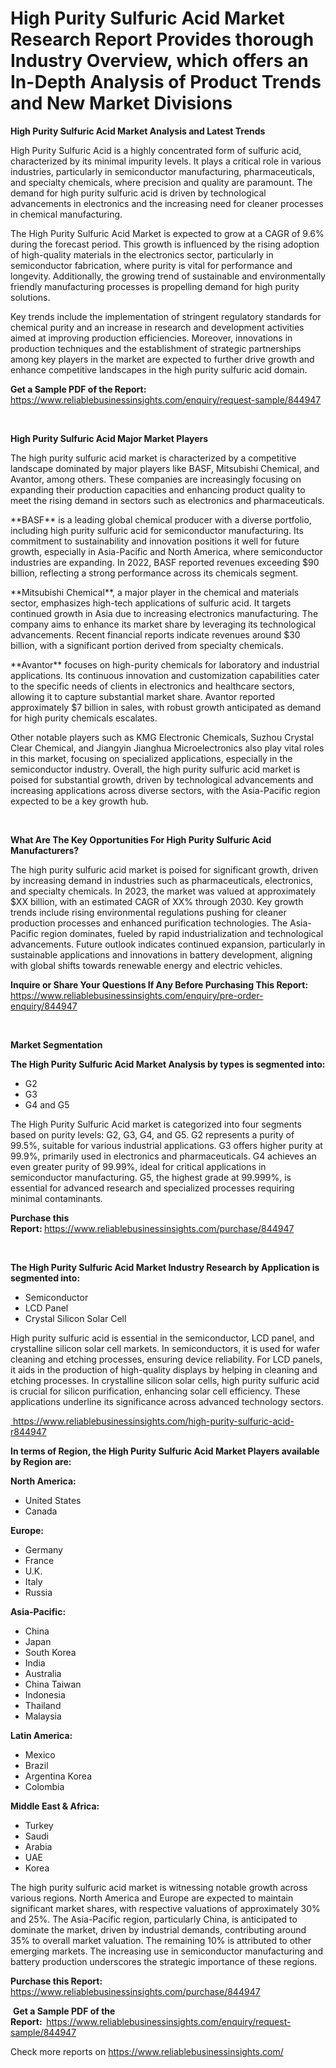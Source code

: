 <p><h1>High Purity Sulfuric Acid Market Research Report Provides thorough Industry Overview, which offers an In-Depth Analysis of Product Trends and New Market Divisions</h1></p><p><strong>High Purity Sulfuric Acid Market Analysis and Latest Trends</strong></p>
<p><p>High Purity Sulfuric Acid is a highly concentrated form of sulfuric acid, characterized by its minimal impurity levels. It plays a critical role in various industries, particularly in semiconductor manufacturing, pharmaceuticals, and specialty chemicals, where precision and quality are paramount. The demand for high purity sulfuric acid is driven by technological advancements in electronics and the increasing need for cleaner processes in chemical manufacturing.</p><p>The High Purity Sulfuric Acid Market is expected to grow at a CAGR of 9.6% during the forecast period. This growth is influenced by the rising adoption of high-quality materials in the electronics sector, particularly in semiconductor fabrication, where purity is vital for performance and longevity. Additionally, the growing trend of sustainable and environmentally friendly manufacturing processes is propelling demand for high purity solutions. </p><p>Key trends include the implementation of stringent regulatory standards for chemical purity and an increase in research and development activities aimed at improving production efficiencies. Moreover, innovations in production techniques and the establishment of strategic partnerships among key players in the market are expected to further drive growth and enhance competitive landscapes in the high purity sulfuric acid domain.</p></p>
<p><strong>Get a Sample PDF of the Report:&nbsp;</strong> <a href="https://www.reliablebusinessinsights.com/enquiry/request-sample/844947?utm_campaign=2318&utm_medium=2&utm_source=Github&utm_content=ia&utm_term=31032025&utm_id=high-purity-sulfuric-acid">https://www.reliablebusinessinsights.com/enquiry/request-sample/844947</a></p>
<p>&nbsp;</p>
<p><strong>High Purity Sulfuric Acid Major Market Players</strong></p>
<p><p>The high purity sulfuric acid market is characterized by a competitive landscape dominated by major players like BASF, Mitsubishi Chemical, and Avantor, among others. These companies are increasingly focusing on expanding their production capacities and enhancing product quality to meet the rising demand in sectors such as electronics and pharmaceuticals.</p><p>**BASF** is a leading global chemical producer with a diverse portfolio, including high purity sulfuric acid for semiconductor manufacturing. Its commitment to sustainability and innovation positions it well for future growth, especially in Asia-Pacific and North America, where semiconductor industries are expanding. In 2022, BASF reported revenues exceeding $90 billion, reflecting a strong performance across its chemicals segment.</p><p>**Mitsubishi Chemical**, a major player in the chemical and materials sector, emphasizes high-tech applications of sulfuric acid. It targets continued growth in Asia due to increasing electronics manufacturing. The company aims to enhance its market share by leveraging its technological advancements. Recent financial reports indicate revenues around $30 billion, with a significant portion derived from specialty chemicals.</p><p>**Avantor** focuses on high-purity chemicals for laboratory and industrial applications. Its continuous innovation and customization capabilities cater to the specific needs of clients in electronics and healthcare sectors, allowing it to capture substantial market share. Avantor reported approximately $7 billion in sales, with robust growth anticipated as demand for high purity chemicals escalates.</p><p>Other notable players such as KMG Electronic Chemicals, Suzhou Crystal Clear Chemical, and Jiangyin Jianghua Microelectronics also play vital roles in this market, focusing on specialized applications, especially in the semiconductor industry. Overall, the high purity sulfuric acid market is poised for substantial growth, driven by technological advancements and increasing applications across diverse sectors, with the Asia-Pacific region expected to be a key growth hub.</p></p>
<p>&nbsp;</p>
<p><strong>What Are The Key Opportunities For High Purity Sulfuric Acid Manufacturers?</strong></p>
<p><p>The high purity sulfuric acid market is poised for significant growth, driven by increasing demand in industries such as pharmaceuticals, electronics, and specialty chemicals. In 2023, the market was valued at approximately $XX billion, with an estimated CAGR of XX% through 2030. Key growth trends include rising environmental regulations pushing for cleaner production processes and enhanced purification technologies. The Asia-Pacific region dominates, fueled by rapid industrialization and technological advancements. Future outlook indicates continued expansion, particularly in sustainable applications and innovations in battery development, aligning with global shifts towards renewable energy and electric vehicles.</p></p>
<p><strong>Inquire or Share Your Questions If Any Before Purchasing This Report:</strong> <a href="https://www.reliablebusinessinsights.com/enquiry/pre-order-enquiry/844947?utm_campaign=2318&utm_medium=2&utm_source=Github&utm_content=ia&utm_term=31032025&utm_id=high-purity-sulfuric-acid">https://www.reliablebusinessinsights.com/enquiry/pre-order-enquiry/844947</a></p>
<p>&nbsp;</p>
<p><strong>Market Segmentation</strong></p>
<p><strong>The High Purity Sulfuric Acid Market Analysis by types is segmented into:</strong></p>
<p><ul><li>G2</li><li>G3</li><li>G4 and G5</li></ul></p>
<p><p>The High Purity Sulfuric Acid market is categorized into four segments based on purity levels: G2, G3, G4, and G5. G2 represents a purity of 99.5%, suitable for various industrial applications. G3 offers higher purity at 99.9%, primarily used in electronics and pharmaceuticals. G4 achieves an even greater purity of 99.99%, ideal for critical applications in semiconductor manufacturing. G5, the highest grade at 99.999%, is essential for advanced research and specialized processes requiring minimal contaminants.</p></p>
<p><strong>Purchase this Report:&nbsp;</strong><a href="https://www.reliablebusinessinsights.com/purchase/844947?utm_campaign=2318&utm_medium=2&utm_source=Github&utm_content=ia&utm_term=31032025&utm_id=high-purity-sulfuric-acid">https://www.reliablebusinessinsights.com/purchase/844947</a></p>
<p>&nbsp;</p>
<p><strong>The High Purity Sulfuric Acid Market Industry Research by Application is segmented into:</strong></p>
<p><ul><li>Semiconductor</li><li>LCD Panel</li><li>Crystal Silicon Solar Cell</li></ul></p>
<p><p>High purity sulfuric acid is essential in the semiconductor, LCD panel, and crystalline silicon solar cell markets. In semiconductors, it is used for wafer cleaning and etching processes, ensuring device reliability. For LCD panels, it aids in the production of high-quality displays by helping in cleaning and etching processes. In crystalline silicon solar cells, high purity sulfuric acid is crucial for silicon purification, enhancing solar cell efficiency. These applications underline its significance across advanced technology sectors.</p></p>
<p><a href="https://www.reliablebusinessinsights.com/high-purity-sulfuric-acid-r844947?utm_campaign=2318&utm_medium=2&utm_source=Github&utm_content=ia&utm_term=31032025&utm_id=high-purity-sulfuric-acid">&nbsp;https://www.reliablebusinessinsights.com/high-purity-sulfuric-acid-r844947</a></p>
<p><strong>In terms of Region, the High Purity Sulfuric Acid Market Players available by Region are:</strong></p>
<p>
    <p> <strong> North America: </strong>
        <ul>
            <li>United States</li>
            <li>Canada</li>
        </ul>
        </p> 
    <p> <strong> Europe: </strong>
        <ul>
            <li>Germany</li>
            <li>France</li>
            <li>U.K.</li>
            <li>Italy</li>
            <li>Russia</li>
        </ul>
        </p> 
    <p> <strong> Asia-Pacific: </strong>
        <ul>
            <li>China</li>
            <li>Japan</li>
            <li>South Korea</li>
            <li>India</li>
            <li>Australia</li>
            <li>China Taiwan</li>
            <li>Indonesia</li>
            <li>Thailand</li>
            <li>Malaysia</li>
        </ul>
        </p> 
    <p> <strong> Latin America: </strong>
        <ul>
            <li>Mexico</li>
            <li>Brazil</li>
            <li>Argentina Korea</li>
            <li>Colombia</li>
        </ul>
        </p> 
    <p> <strong> Middle East & Africa: </strong>
        <ul>
            <li>Turkey</li>
            <li>Saudi</li>
            <li>Arabia</li>
            <li>UAE</li>
            <li>Korea</li>
        </ul>
    </p>
    </p>
<p><p>The high purity sulfuric acid market is witnessing notable growth across various regions. North America and Europe are expected to maintain significant market shares, with respective valuations of approximately 30% and 25%. The Asia-Pacific region, particularly China, is anticipated to dominate the market, driven by industrial demands, contributing around 35% to overall market valuation. The remaining 10% is attributed to other emerging markets. The increasing use in semiconductor manufacturing and battery production underscores the strategic importance of these regions.</p></p>
<p><strong>Purchase this Report: </strong><a href="https://www.reliablebusinessinsights.com/purchase/844947?utm_campaign=2318&utm_medium=2&utm_source=Github&utm_content=ia&utm_term=31032025&utm_id=high-purity-sulfuric-acid">https://www.reliablebusinessinsights.com/purchase/844947</a></p>
<p>&nbsp;<strong>Get a Sample PDF of the Report:&nbsp;&nbsp;</strong><a href="https://www.reliablebusinessinsights.com/enquiry/request-sample/844947?utm_campaign=2318&utm_medium=2&utm_source=Github&utm_content=ia&utm_term=31032025&utm_id=high-purity-sulfuric-acid">https://www.reliablebusinessinsights.com/enquiry/request-sample/844947</a></p>
<p><strong></strong></p>
<p>Check more reports on <a href="https://www.reliablebusinessinsights.com/?utm_campaign=2318&utm_medium=2&utm_source=Github&utm_content=ia&utm_term=31032025&utm_id=high-purity-sulfuric-acid">https://www.reliablebusinessinsights.com/</a></p>